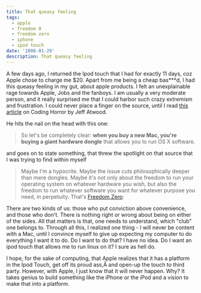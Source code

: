 ```yaml
---
title: That queasy feeling
tags:
  - apple
  - freedom 0
  - freedom zero
  - iphone
  - ipod touch
date: '2008-01-29'
description: That queasy feeling
---
```


A few days ago, I returned the Ipod touch that I had for exactly 11 days, coz Apple chose to charge me $20\. Apart from me being a cheap bas\*\*\*d, I had this queasy feeling in my gut, about apple products. I felt an unexplainable rage towards Apple, Jobs and the fanboys. I am usually a very moderate person, and it really surprised me that I could harbor such crazy extremism and frustration. I could never place a finger on the source, until I read [this article][0] on Coding Horror by Jeff Atwood.

He hits the nail on the head with this one:

> So let's be completely clear: **when you buy a new Mac, you're buying a giant hardware dongle** that allows you to run OS X software.

and goes on to state something, that threw the spotlight on that source that I was trying to find within myself

> Maybe I'm a hypocrite. Maybe the issue cuts philosophically deeper than mere dongles. Maybe it's not only about the freedom to run your operating system on whatever hardware you wish, but also the freedom to run whatever software you want for whatever purpose you need, in perpetuity. That's [Freedom Zero][1]:

There are two kinds of us: those who put conviction above convenience, and those who don't. There is nothing right or wrong about being on either of the sides. All that matters is that, one needs to understand, which "club" one belongs to. Through all this, I realized one thing - I will never be content with a Mac, until I convince myself to give up expecting my computer to do everything I want it to do. Do I want to do that? I have no idea. Do I want an ipod touch that allows me to run linux on it? I sure as hell do.

I hope, for the sake of computing, that Apple realizes that it has a platform in the Ipod Touch, get off its proud ass,Â  and open-up the touch to third party. However, with Apple, I just know that it will never happen. Why? It takes genius to build something like the iPhone or the iPod and a vision to make that into a platform.


[0]: http://www.codinghorror.com/archives/001044.html
[1]: http://diveintomark.org/archives/2004/05/14/freedom-0